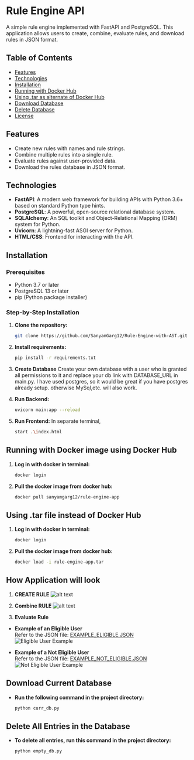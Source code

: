 # Rule Engine API

A simple rule engine implemented with FastAPI and PostgreSQL. This application allows users to create, combine, evaluate rules, and download rules in JSON format.

## Table of Contents

- [Features](#features)
- [Technologies](#technologies)
- [Installation](#installation)
- [Running with Docker Hub](#running-with-docker-image-using-docker-hub)
- [Using .tar as alternate of Docker Hub](#using-tar-file-instead-of-docker-hub)
- [Download Database](#download-current-database)
- [Delete Database](#delete-all-entries-in-the-database)
- [License](#license)

## Features

- Create new rules with names and rule strings.
- Combine multiple rules into a single rule.
- Evaluate rules against user-provided data.
- Download the rules database in JSON format.

## Technologies

- **FastAPI**: A modern web framework for building APIs with Python 3.6+ based on standard Python type hints.
- **PostgreSQL**: A powerful, open-source relational database system.
- **SQLAlchemy**: An SQL toolkit and Object-Relational Mapping (ORM) system for Python.
- **Uvicorn**: A lightning-fast ASGI server for Python.
- **HTML/CSS**: Frontend for interacting with the API.

## Installation

### Prerequisites

- Python 3.7 or later
- PostgreSQL 13 or later
- pip (Python package installer)

### Step-by-Step Installation

1. **Clone the repository:**

   ```bash
   git clone https://github.com/SanyamGarg12/Rule-Engine-with-AST.git

2. **Install requirements:**
    ```bash
    pip install -r requirements.txt

3. **Create Database**
    Create your own database with a user who is granted all permissions to it and replace your db link with DATABASE_URL in main.py. I have used postgres, so it would be great if you have postgres already setup. otherwise MySql,etc. will also work.

4. **Run Backend:**
    ```bash
    uvicorn main:app --reload

5. **Run Frontend:**
    In separate terminal, 
    ```bash
    start .\index.html


## Running with Docker image using Docker Hub

1. **Log in with docker in terminal:**

    ```bash
    docker login

2. **Pull the docker image from docker hub:**
    ```bash
    docker pull sanyamgarg12/rule-engine-app

## Using .tar file instead of Docker Hub

1. **Log in with docker in terminal:**

    ```bash
    docker login

2. **Pull the docker image from docker hub:**

    ```bash
    docker load -i rule-engine-app.tar

## How Application will look

1. **CREATE RULE**
![alt text](sample_images/image.png)

2. **Combine RULE**
![alt text](sample_images/image-1.png)

3. **Evaluate Rule**

- **Example of an Eligible User**  
  Refer to the JSON file: [EXAMPLE_ELIGIBLE.JSON](./EXAMPLE_ELIGIBLE.JSON)  
  ![Eligible User Example](sample_images/image_3.png)

- **Example of a Not Eligible User**  
  Refer to the JSON file: [EXAMPLE_NOT_ELIGIBLE.JSON](./EXAMPLE_NOT_ELIGIBLE.JSON)  
  ![Not Eligible User Example](sample_images/image_4.png)

## Download Current Database

- **Run the following command in the project directory:**
    ```bash
    python curr_db.py
    ```

## Delete All Entries in the Database

- **To delete all entries, run this command in the project directory:**
    ```bash
    python empty_db.py
    ```

